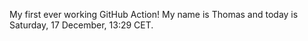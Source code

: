 My first ever working GitHub Action!
My name is Thomas and today is Saturday, 17 December, 13:29 CET. 
